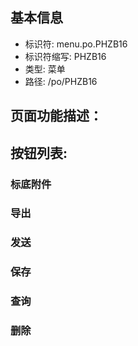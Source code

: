 
## 基本信息

- 标识符: menu.po.PHZB16
- 标识符缩写: PHZB16
- 类型: 菜单
- 路径: /po/PHZB16

## 页面功能描述：





## 按钮列表:


### 标底附件



### 导出



### 发送



### 保存



### 查询



### 删除


